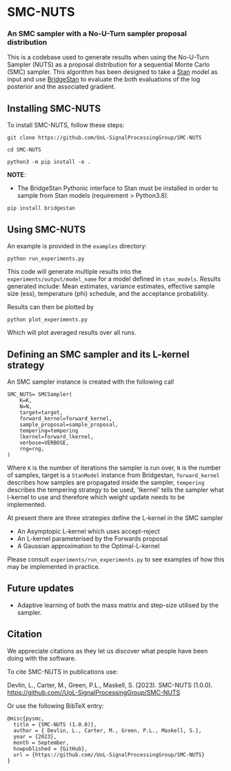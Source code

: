 # SMC-NUTS
### An SMC sampler with a No-U-Turn sampler proposal distribution 

This is a codebase used to generate results when using the No-U-Turn Sampler (NUTS) as a proposal distribution for a sequential Monte Carlo (SMC) sampler. This algorithm has been designed to take a [Stan](https://mc-stan.org/) model as input and use [BridgeStan](https://github.com/roualdes/bridgestan) to evaluate the both evaluations of the log posterior and the associated gradient. 


## Installing SMC-NUTS

To install SMC-NUTS, follow these steps:

```
git clone https://github.com/UoL-SignalProcessingGroup/SMC-NUTS

cd SMC-NUTS

python3 -m pip install -e .
```

**NOTE**:
- The BridgeStan Pythonic interface to Stan must be installed in order to sample from Stan models (requirement > Python3.8).
```
pip install bridgestan
```

## Using SMC-NUTS

An example is provided in the `examples` directory:
```
python run_experiments.py
```
This code will generate multiple results into the `experiments/output/model_name` for a model defined in `stan_models`. Results generated include: Mean estimates, variance estimates, effective sample size (ess), temperature (phi) schedule, and the acceptance probability. 

Results can then be plotted by 
```
python plot_experiments.py
```
Which will plot averaged results over all runs. 

## Defining an SMC sampler and its L-kernel strategy
An SMC sampler instance is created with the following call

```
SMC_NUTS= SMCSampler(
    K=K,
    N=N,
    target=target,
    forward_kernel=forward_kernel,
    sample_proposal=sample_proposal,
    tempering=tempering
    lkernel=forward_lkernel,
    verbose=VERBOSE,
    rng=rng,
)
```
Where `K` is the number of iterations the sampler is run over, `N` is the number of samples, target is a `StanModel` instance from Bridgestan, `forward_kernel` describes how samples are propagated inside the sampler, `tempering` describes the tempering strategy to be used, 'lkernel' tells the sampler what l-kernel to use and therefore which weight update needs to be implemented. 

At present there are three strategies define the L-kernel in the SMC sampler
- An Asymptopic L-kernel which uses accept-reject
- An L-kernel parameterised by the Forwards proposal 
- A Gaussian approximation to the Optimal-L-kernel

Please consult `experiments/run_experiments.py` to see examples of how this may be implemented in practice.

## Future updates
- Adaptive learning of both the mass matrix and step-size utilised by the sampler.

## Citation

We appreciate citations as they let us discover what people have been doing with the software. 

To cite SMC-NUTS in publications use:

Devlin, L., Carter, M., Green, P.L., Maskell, S. (2023). SMC-NUTS (1.0.0). https://github.com//UoL-SignalProcessingGroup/SMC-NUTS

Or use the following BibTeX entry:

```
@misc{pysmc,
  title = {SMC-NUTS (1.0.0)},
  author = { Devlin, L., Carter, M., Green, P.L., Maskell, S.},
  year = {2023},
  month = September,
  howpublished = {GitHub},
  url = {https://github.com//UoL-SignalProcessingGroup/SMC-NUTS}
}
```

